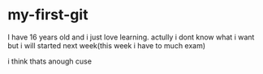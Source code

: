 # my-first-git
I have 16 years old and i just love learning.
actully i dont know what i want but i will started next week(this week i have to much exam)

i think thats anough cuse 

